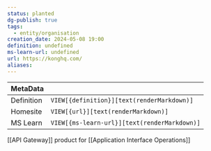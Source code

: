 ```yaml
---
status: planted
dg-publish: true
tags:
  - entity/organisation
creation_date: 2024-05-08 19:00
definition: undefined
ms-learn-url: undefined
url: https://konghq.com/
aliases:
---
```


| MetaData   |                                              |
| ---------- | -------------------------------------------- |
| Definition | `VIEW[{definition}][text(renderMarkdown)]`   |
| Homesite   | `VIEW[{url}][text(renderMarkdown)]`          |
| MS Learn   | `VIEW[{ms-learn-url}][text(renderMarkdown)]` |
[[API Gateway]] product for [[Application Interface Operations]]
